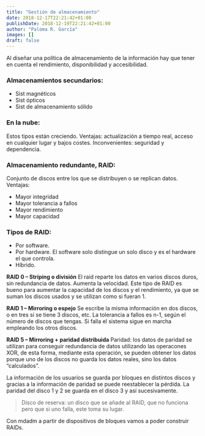 ```yaml
---
title: "Gestión de almacenamiento"
date: 2018-12-17T22:21:42+01:00
publishDate: 2018-12-19T22:21:42+01:00
author: "Paloma R. García"
images: []
draft: false
---
```


Al diseñar una política de almacenamiento de la información hay que tener en cuenta el rendimiento, disponibilidad y accesibilidad.


### Almacenamientos secundarios:
- Sist magnéticos
- Sist ópticos
- Sist de almacenamiento sólido


### En la nube:
Estos tipos están creciendo. Ventajas: actualización a tiempo real, acceso en cualquier lugar y bajos costes. Inconvenientes: seguridad y dependencia.


### Almacenamiento redundante, RAID:
Conjunto de discos entre los que se distribuyen o se replican datos. 
Ventajas:

- Mayor integridad
- Mayor tolerancia a fallos
- Mayor rendimiento
- Mayor capacidad

### Tipos de RAID:
- Por software. 
- Por hardware. El software solo distingue un solo disco y es el hardware el que controla.
- Híbrido.

**RAID 0 – Striping o división**
El raid reparte los datos en varios discos duros, sin redundancia de datos. Aumenta la velocidad. Este tipo de RAID es bueno para aumentar la capacidad de los discos y el rendimiento, ya que se suman los discos usados y se utilizan como si fueran 1. 


**RAID 1 – Mirroring o espejo**
Se escribe la misma información en dos discos, o en tres si se tiene 3 discos, etc. La tolerancia a fallos es n-1, según el número de discos que tengas.
Si falla el sistema sigue en marcha empleando los otros discos. 

**RAID 5 – Mirroring + paridad distribuida**
	Paridad: los datos de paridad se utilizan para conseguir redundancia de datos utilizando las operacones XOR, de esta forma, mediante esta operación, se pueden obtener los datos porque uno de los discos no guarda los datos reales, sino los datos “calculados”.

La información de los usuarios se guarda por bloques en distintos discos y gracias a la información de paridad se puede reestablecer la pérdida. La paridad del disco 1 y 2 se guarda en el disco 3 y así sucesivamente. 

>Disco de reserva: un disco que se añade al RAID, que no funciona pero que si uno falla, este toma su lugar. 

Con mdadm a partir de dispositivos de bloques vamos a poder construir RAIDs. 


